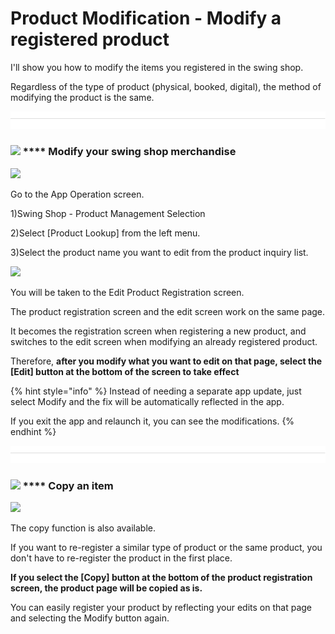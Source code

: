 # Product Modification - Modify a registered product

I'll show you how to modify the items you registered in the swing shop.

Regardless of the type of product (physical, booked, digital), the method of modifying the product is the same.

![](<../../.gitbook/assets/구분선 (1) (1).PNG>)

### ![](https://wp.swing2app.co.kr/wp-content/uploads/2018/09/%EB%8B%A8%EB%9D%BD1-1.png) **** Modify your swing shop merchandise

![](https://wp.swing2app.co.kr/wp-content/uploads/2022/07/%EC%83%81%ED%92%88%EC%88%98%EC%A0%951.png)

Go to the App Operation screen.

1\)Swing Shop - Product Management Selection

2\)Select \[Product Lookup] from the left menu.

3\)Select the product name you want to edit from the product inquiry list.



![](https://wp.swing2app.co.kr/wp-content/uploads/2022/07/%EC%83%81%ED%92%88%EC%88%98%EC%A0%952.png)

You will be taken to the Edit Product Registration screen.

The product registration screen and the edit screen work on the same page.

It becomes the registration screen when registering a new product, and switches to the edit screen when modifying an already registered product.

Therefore, **after you modify what you want to edit on that page, select the \[Edit] button at the bottom of the screen to take effect**

{% hint style="info" %}
Instead of needing a separate app update, just select Modify and the fix will be automatically reflected in the app.

If you exit the app and relaunch it, you can see the modifications.
{% endhint %}

![](<../../.gitbook/assets/구분선 (1) (1).PNG>)

### ![](https://wp.swing2app.co.kr/wp-content/uploads/2018/09/%EB%8B%A8%EB%9D%BD1-1.png) **** Copy an item

![](https://wp.swing2app.co.kr/wp-content/uploads/2022/07/%EC%83%81%ED%92%88%EC%88%98%EC%A0%953.png)

The copy function is also available.

If you want to re-register a similar type of product or the same product, you don't have to re-register the product in the first place.

**If you select the \[Copy] button at the bottom of the product registration screen, the product page will be copied as is.**

You can easily register your product by reflecting your edits on that page and selecting the Modify button again.





